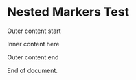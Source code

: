 # Nested Markers Test

<!-- KUGIRI-BEGIN: outer -->
Outer content start

  <!-- KUGIRI-BEGIN: inner -->
  Inner content here
  <!-- KUGIRI-END: inner -->

Outer content end
<!-- KUGIRI-END: outer -->

End of document.
